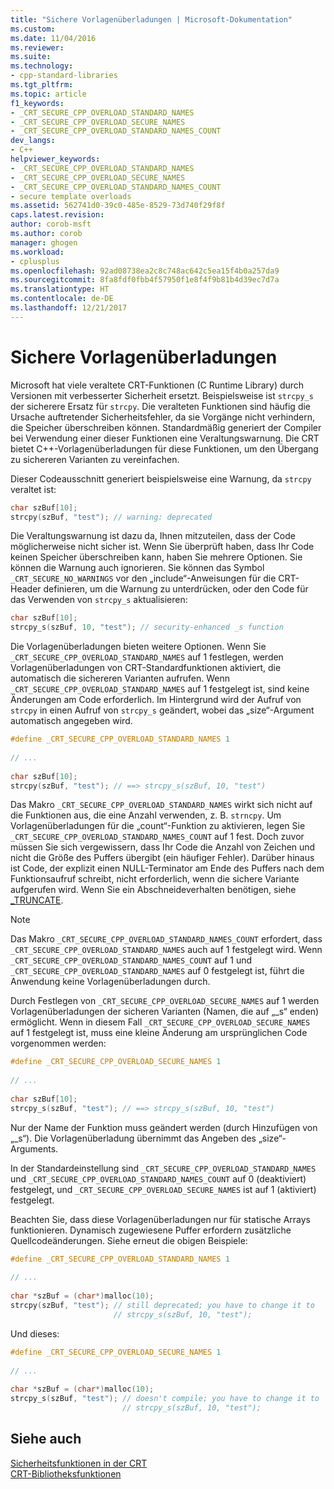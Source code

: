 ```yaml
---
title: "Sichere Vorlagenüberladungen | Microsoft-Dokumentation"
ms.custom: 
ms.date: 11/04/2016
ms.reviewer: 
ms.suite: 
ms.technology:
- cpp-standard-libraries
ms.tgt_pltfrm: 
ms.topic: article
f1_keywords:
- _CRT_SECURE_CPP_OVERLOAD_STANDARD_NAMES
- _CRT_SECURE_CPP_OVERLOAD_SECURE_NAMES
- _CRT_SECURE_CPP_OVERLOAD_STANDARD_NAMES_COUNT
dev_langs:
- C++
helpviewer_keywords:
- _CRT_SECURE_CPP_OVERLOAD_STANDARD_NAMES
- _CRT_SECURE_CPP_OVERLOAD_SECURE_NAMES
- _CRT_SECURE_CPP_OVERLOAD_STANDARD_NAMES_COUNT
- secure template overloads
ms.assetid: 562741d0-39c0-485e-8529-73d740f29f8f
caps.latest.revision: 
author: corob-msft
ms.author: corob
manager: ghogen
ms.workload:
- cplusplus
ms.openlocfilehash: 92ad08738ea2c8c748ac642c5ea15f4b0a257da9
ms.sourcegitcommit: 8fa8fdf0fbb4f57950f1e8f4f9b81b4d39ec7d7a
ms.translationtype: HT
ms.contentlocale: de-DE
ms.lasthandoff: 12/21/2017
---
```

# <a name="secure-template-overloads"></a>Sichere Vorlagenüberladungen
Microsoft hat viele veraltete CRT-Funktionen (C Runtime Library) durch Versionen mit verbesserter Sicherheit ersetzt. Beispielsweise ist `strcpy_s` der sicherere Ersatz für `strcpy`. Die veralteten Funktionen sind häufig die Ursache auftretender Sicherheitsfehler, da sie Vorgänge nicht verhindern, die Speicher überschreiben können. Standardmäßig generiert der Compiler bei Verwendung einer dieser Funktionen eine Veraltungswarnung. Die CRT bietet C++-Vorlagenüberladungen für diese Funktionen, um den Übergang zu sichereren Varianten zu vereinfachen.  
  
Dieser Codeausschnitt generiert beispielsweise eine Warnung, da `strcpy` veraltet ist:  
  
```cpp  
char szBuf[10];  
strcpy(szBuf, "test"); // warning: deprecated  
```
  
Die Veraltungswarnung ist dazu da, Ihnen mitzuteilen, dass der Code möglicherweise nicht sicher ist. Wenn Sie überprüft haben, dass Ihr Code keinen Speicher überschreiben kann, haben Sie mehrere Optionen. Sie können die Warnung auch ignorieren. Sie können das Symbol `_CRT_SECURE_NO_WARNINGS` vor den „include“-Anweisungen für die CRT-Header definieren, um die Warnung zu unterdrücken, oder den Code für das Verwenden von `strcpy_s` aktualisieren:  
  
```cpp  
char szBuf[10];  
strcpy_s(szBuf, 10, "test"); // security-enhanced _s function  
```
  
Die Vorlagenüberladungen bieten weitere Optionen. Wenn Sie `_CRT_SECURE_CPP_OVERLOAD_STANDARD_NAMES` auf 1 festlegen, werden Vorlagenüberladungen von CRT-Standardfunktionen aktiviert, die automatisch die sichereren Varianten aufrufen. Wenn `_CRT_SECURE_CPP_OVERLOAD_STANDARD_NAMES` auf 1 festgelegt ist, sind keine Änderungen am Code erforderlich. Im Hintergrund wird der Aufruf von `strcpy` in einen Aufruf von `strcpy_s` geändert, wobei das „size“-Argument automatisch angegeben wird.  
  
```cpp  
#define _CRT_SECURE_CPP_OVERLOAD_STANDARD_NAMES 1  
  
// ...  
  
char szBuf[10];  
strcpy(szBuf, "test"); // ==> strcpy_s(szBuf, 10, "test")  
```  
  
Das Makro `_CRT_SECURE_CPP_OVERLOAD_STANDARD_NAMES` wirkt sich nicht auf die Funktionen aus, die eine Anzahl verwenden, z. B. `strncpy`. Um Vorlagenüberladungen für die „count“-Funktion zu aktivieren, legen Sie `_CRT_SECURE_CPP_OVERLOAD_STANDARD_NAMES_COUNT` auf 1 fest. Doch zuvor müssen Sie sich vergewissern, dass Ihr Code die Anzahl von Zeichen und nicht die Größe des Puffers übergibt (ein häufiger Fehler). Darüber hinaus ist Code, der explizit einen NULL-Terminator am Ende des Puffers nach dem Funktionsaufruf schreibt, nicht erforderlich, wenn die sichere Variante aufgerufen wird. Wenn Sie ein Abschneideverhalten benötigen, siehe [_TRUNCATE](../c-runtime-library/truncate.md).  
  
> [!NOTE]
>  Das Makro `_CRT_SECURE_CPP_OVERLOAD_STANDARD_NAMES_COUNT` erfordert, dass `_CRT_SECURE_CPP_OVERLOAD_STANDARD_NAMES` auch auf 1 festgelegt wird. Wenn `_CRT_SECURE_CPP_OVERLOAD_STANDARD_NAMES_COUNT` auf 1 und `_CRT_SECURE_CPP_OVERLOAD_STANDARD_NAMES` auf 0 festgelegt ist, führt die Anwendung keine Vorlagenüberladungen durch.  
  
Durch Festlegen von `_CRT_SECURE_CPP_OVERLOAD_SECURE_NAMES` auf 1 werden Vorlagenüberladungen der sicheren Varianten (Namen, die auf „_s“ enden) ermöglicht. Wenn in diesem Fall `_CRT_SECURE_CPP_OVERLOAD_SECURE_NAMES` auf 1 festgelegt ist, muss eine kleine Änderung am ursprünglichen Code vorgenommen werden:  
  
```cpp  
#define _CRT_SECURE_CPP_OVERLOAD_SECURE_NAMES 1  
  
// ...  
  
char szBuf[10];  
strcpy_s(szBuf, "test"); // ==> strcpy_s(szBuf, 10, "test")  
```  
  
 Nur der Name der Funktion muss geändert werden (durch Hinzufügen von „_s“). Die Vorlagenüberladung übernimmt das Angeben des „size“-Arguments.  
  
 In der Standardeinstellung sind `_CRT_SECURE_CPP_OVERLOAD_STANDARD_NAMES` und `_CRT_SECURE_CPP_OVERLOAD_STANDARD_NAMES_COUNT` auf 0 (deaktiviert) festgelegt, und `_CRT_SECURE_CPP_OVERLOAD_SECURE_NAMES` ist auf 1 (aktiviert) festgelegt.  
  
 Beachten Sie, dass diese Vorlagenüberladungen nur für statische Arrays funktionieren. Dynamisch zugewiesene Puffer erfordern zusätzliche Quellcodeänderungen. Siehe erneut die obigen Beispiele:  
  
```cpp  
#define _CRT_SECURE_CPP_OVERLOAD_STANDARD_NAMES 1  
  
// ...  
  
char *szBuf = (char*)malloc(10);  
strcpy(szBuf, "test"); // still deprecated; you have to change it to  
                       // strcpy_s(szBuf, 10, "test");  
```  
  
 Und dieses:  
  
```cpp  
#define _CRT_SECURE_CPP_OVERLOAD_SECURE_NAMES 1  
  
// ...  
  
char *szBuf = (char*)malloc(10);  
strcpy_s(szBuf, "test"); // doesn't compile; you have to change it to  
                         // strcpy_s(szBuf, 10, "test");  
```  
  
## <a name="see-also"></a>Siehe auch  
 [Sicherheitsfunktionen in der CRT](../c-runtime-library/security-features-in-the-crt.md)   
 [CRT-Bibliotheksfunktionen](../c-runtime-library/crt-library-features.md)